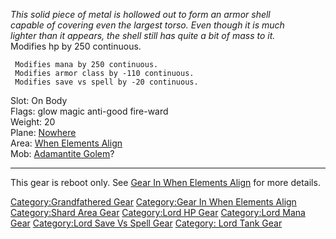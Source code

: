 *This solid piece of metal is hollowed out to form an armor shell*  
*capable of covering even the largest torso. Even though it is much*  
*lighter than it appears, the shell still has quite a bit of mass to
it.*  
Modifies hp by 250 continuous.

` Modifies mana by 250 continuous.`  
` Modifies armor class by -110 continuous.`  
` Modifies save vs spell by -20 continuous.`

Slot: On Body  
Flags: glow magic anti-good fire-ward  
Weight: 20  
Plane: [Nowhere](:Category:Nowhere.md "wikilink")  
Area: [When Elements
Align](:Category:When_Elements_Align.md "wikilink")  
Mob: [Adamantite Golem](Adamantite_Golem "wikilink")?  

------------------------------------------------------------------------

This gear is reboot only. See [Gear In When Elements
Align](:Category:Gear_In_When_Elements_Align.md "wikilink") for more
details.

[Category:Grandfathered Gear](Category:Grandfathered_Gear "wikilink")
[Category:Gear In When Elements
Align](Category:Gear_In_When_Elements_Align "wikilink") [Category:Shard
Area Gear](Category:Shard_Area_Gear "wikilink") [Category:Lord HP
Gear](Category:Lord_HP_Gear "wikilink") [Category:Lord Mana
Gear](Category:Lord_Mana_Gear "wikilink") [Category:Lord Save Vs Spell
Gear](Category:Lord_Save_Vs_Spell_Gear "wikilink") [Category: Lord Tank
Gear](Category:_Lord_Tank_Gear "wikilink")
